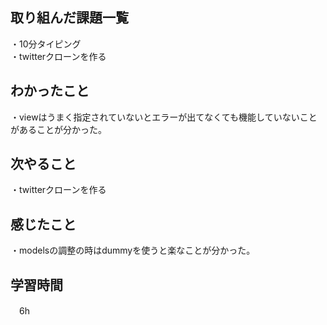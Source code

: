 ## 取り組んだ課題一覧
・10分タイピング
<br>・twitterクローンを作る
## わかったこと
・viewはうまく指定されていないとエラーが出てなくても機能していないことがあることが分かった。

## 次やること
・twitterクローンを作る

## 感じたこと
・modelsの調整の時はdummyを使うと楽なことが分かった。
## 学習時間
　6h
